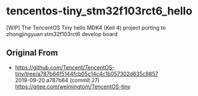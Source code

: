 # tencentos-tiny_stm32f103rct6_hello
[WIP] The TencentOS Tiny hello MDK4 (Keil 4) project porting to zhongjingyuan stm32f103rct6 develop board

## Original From  
* https://github.com/Tencent/TencentOS-tiny/tree/a787b64f5144fcb05c14c4c1b057302d635c9857  
2019-09-20 a787b64 (commit 27)      
https://gitee.com/weimingtom/TencentOS-tiny  

